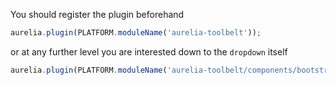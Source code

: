
You should register the plugin beforehand

```js
aurelia.plugin(PLATFORM.moduleName('aurelia-toolbelt'));
```
or at any further level you are interested down to the ```dropdown``` itself
```js
aurelia.plugin(PLATFORM.moduleName('aurelia-toolbelt/components/bootstrap/dropdown'));
```
